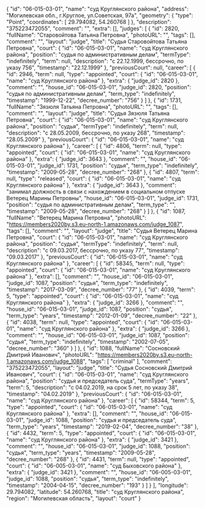 {
    "id": "06-015-03-01",
    "name": "суд Круглянского района",
    "address": "Могилевская обл., г.Круглое, ул.Советская, 97а",
    "geometry": {
        "type": "Point",
        "coordinates": [
            29.794082,
            54.260768
        ]
    },
    "description": "375223472055",
    "comment": "",
    "extra": [],
    "judges": [
        {
            "id": 2820,
            "fullName": "Старовойтова Татьяна Петровна",
            "photoURL": "",
            "tags": [],
            "comment": "",
            "layout": "judge",
            "title": "Судья Старовойтова Татьяна Петровна",
            "court": {
                "id": "06-015-03-01",
                "name": "суд Круглянского района",
                "position": "судья по административным делам",
                "termType": "indefinitely",
                "term": null,
                "description": "c 22.12.1999, бессрочно, по указу 756",
                "timestamp": "22.12.1999"
            },
            "previousCourt": null,
            "career": [
                {
                    "id": 2946,
                    "term": null,
                    "type": "appointed",
                    "court": {
                        "id": "06-015-03-01",
                        "name": "суд Круглянского района"
                    },
                    "extra": {
                        "judge_id": 2820
                    },
                    "comment": "",
                    "house_id": "06-015-03-01",
                    "judge_id": 2820,
                    "position": "судья по административным делам",
                    "term_type": "indefinitely",
                    "timestamp": "1999-12-22",
                    "decree_number": "756"
                }
            ]
        },
        {
            "id": 1731,
            "fullName": "Зязюля Татьяна Петровна",
            "photoURL": "",
            "tags": [],
            "comment": "",
            "layout": "judge",
            "title": "Судья Зязюля Татьяна Петровна",
            "court": {
                "id": "06-015-03-01",
                "name": "суд Круглянского района",
                "position": "судья",
                "termType": "indefinitely",
                "term": null,
                "description": "c 28.05.2009, бессрочно, по указу 268",
                "timestamp": "28.05.2009"
            },
            "previousCourt": {
                "id": "06-015-03-01",
                "name": "суд Круглянского района"
            },
            "career": [
                {
                    "id": 4806,
                    "term": null,
                    "type": "appointed",
                    "court": {
                        "id": "06-015-03-01",
                        "name": "суд Круглянского района"
                    },
                    "extra": {
                        "judge_id": 3643
                    },
                    "comment": "",
                    "house_id": "06-015-03-01",
                    "judge_id": 1731,
                    "position": "судья",
                    "term_type": "indefinitely",
                    "timestamp": "2009-05-28",
                    "decree_number": "268"
                },
                {
                    "id": 4807,
                    "term": null,
                    "type": "released",
                    "court": {
                        "id": "06-015-03-01",
                        "name": "суд Круглянского района"
                    },
                    "extra": {
                        "judge_id": 3643
                    },
                    "comment": "занимал должность в связи с нахождением в социальном отпуске Ветерец Марины Петровны",
                    "house_id": "06-015-03-01",
                    "judge_id": 1731,
                    "position": "судья по административным делам",
                    "term_type": "",
                    "timestamp": "2009-05-28",
                    "decree_number": "268"
                }
            ]
        },
        {
            "id": 1087,
            "fullName": "Ветерец Марина Петровна",
            "photoURL": "https://members2020by.s3.eu-north-1.amazonaws.com/judge_1087",
            "tags": [],
            "comment": "",
            "layout": "judge",
            "title": "Судья Ветерец Марина Петровна",
            "court": {
                "id": "06-015-03-01",
                "name": "суд Круглянского района",
                "position": "судья",
                "termType": "indefinitely",
                "term": null,
                "description": "c 09.03.2017, бессрочно, по указу 77",
                "timestamp": "09.03.2017"
            },
            "previousCourt": {
                "id": "06-015-03-01",
                "name": "суд Круглянского района"
            },
            "career": [
                {
                    "id": 58345,
                    "term": null,
                    "type": "appointed",
                    "court": {
                        "id": "06-015-03-01",
                        "name": "суд Круглянского района"
                    },
                    "extra": [],
                    "comment": "",
                    "house_id": "06-015-03-01",
                    "judge_id": 1087,
                    "position": "судья",
                    "term_type": "indefinitely",
                    "timestamp": "2017-03-09",
                    "decree_number": "77"
                },
                {
                    "id": 4039,
                    "term": 5,
                    "type": "appointed",
                    "court": {
                        "id": "06-015-03-01",
                        "name": "суд Круглянского района"
                    },
                    "extra": {
                        "judge_id": 3266
                    },
                    "comment": "",
                    "house_id": "06-015-03-01",
                    "judge_id": 1087,
                    "position": "судья",
                    "term_type": "years",
                    "timestamp": "2012-01-09",
                    "decree_number": "22"
                },
                {
                    "id": 4038,
                    "term": null,
                    "type": "appointed",
                    "court": {
                        "id": "06-015-03-01",
                        "name": "суд Круглянского района"
                    },
                    "extra": {
                        "judge_id": 3266
                    },
                    "comment": "",
                    "house_id": "06-015-03-01",
                    "judge_id": 1087,
                    "position": "судья",
                    "term_type": "indefinitely",
                    "timestamp": "2002-07-05",
                    "decree_number": "360"
                }
            ]
        },
        {
            "id": 1088,
            "fullName": "Сосновский Дмитрий Иванович",
            "photoURL": "https://members2020by.s3.eu-north-1.amazonaws.com/judge_1088",
            "tags": [
                "criminal"
            ],
            "comment": "375223472055",
            "layout": "judge",
            "title": "Судья Сосновский Дмитрий Иванович",
            "court": {
                "id": "06-015-03-01",
                "name": "суд Круглянского района",
                "position": "судья и председатель суда",
                "termType": "years",
                "term": 5,
                "description": "c 04.02.2019, на срок 5 лет, по указу 38",
                "timestamp": "04.02.2019"
            },
            "previousCourt": {
                "id": "06-015-03-01",
                "name": "суд Круглянского района"
            },
            "career": [
                {
                    "id": 58344,
                    "term": 5,
                    "type": "appointed",
                    "court": {
                        "id": "06-015-03-01",
                        "name": "суд Круглянского района"
                    },
                    "extra": [],
                    "comment": "",
                    "house_id": "06-015-03-01",
                    "judge_id": 1088,
                    "position": "судья и председатель суда",
                    "term_type": "years",
                    "timestamp": "2019-02-04",
                    "decree_number": "38"
                },
                {
                    "id": 4432,
                    "term": 5,
                    "type": "appointed",
                    "court": {
                        "id": "06-015-03-01",
                        "name": "суд Круглянского района"
                    },
                    "extra": {
                        "judge_id": 3421
                    },
                    "comment": "",
                    "house_id": "06-015-03-01",
                    "judge_id": 1088,
                    "position": "судья",
                    "term_type": "years",
                    "timestamp": "2009-05-28",
                    "decree_number": "268"
                },
                {
                    "id": 4431,
                    "term": null,
                    "type": "appointed",
                    "court": {
                        "id": "06-005-03-01",
                        "name": "суд Быховского района"
                    },
                    "extra": {
                        "judge_id": 3421
                    },
                    "comment": "",
                    "house_id": "06-005-03-01",
                    "judge_id": 1088,
                    "position": "судья",
                    "term_type": "indefinitely",
                    "timestamp": "2004-04-15",
                    "decree_number": "193"
                }
            ]
        }
    ],
    "longitude": 29.794082,
    "latitude": 54.260768,
    "title": "суд Круглянского района",
    "region": "Могилевская область",
    "layout": "court"
}